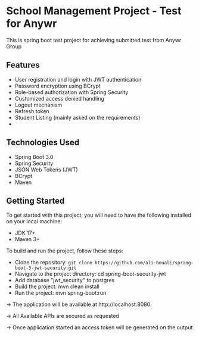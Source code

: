 # School Management Project - Test for Anywr
This is spring boot test project for achieving submitted test from Anywr Group

## Features
* User registration and login with JWT authentication
* Password encryption using BCrypt
* Role-based authorization with Spring Security
* Customized access denied handling
* Logout mechanism
* Refresh token
* Student Listing (mainly asked on the requirements)
*  

## Technologies Used
* Spring Boot 3.0
* Spring Security
* JSON Web Tokens (JWT)
* BCrypt
* Maven
 
## Getting Started
To get started with this project, you will need to have the following installed on your local machine:

* JDK 17+
* Maven 3+


To build and run the project, follow these steps:

* Clone the repository: `git clone https://github.com/ali-bouali/spring-boot-3-jwt-security.git`
* Navigate to the project directory: cd spring-boot-security-jwt
* Add database "jwt_security" to postgres 
* Build the project: mvn clean install
* Run the project: mvn spring-boot:run 

-> The application will be available at http://localhost:8080.

-> All Available APIs are secured as requested
 
-> Once application started an access token will be generated on the output 


